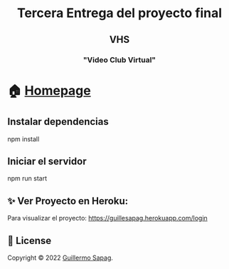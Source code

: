 <h1 align="center">Tercera Entrega del proyecto final</h1>
<h2 align="center">VHS</h2>
<h3 align="center">"Video Club Virtual"</h3>

# 🏠 [Homepage](https://github.com/Guillesap)

## Instalar dependencias
npm install

## Iniciar el servidor
npm run start

## ✨ Ver Proyecto en Heroku:
Para visualizar el proyecto:
https://guillesapag.herokuapp.com/login


## 📝 License

Copyright © 2022 [Guillermo Sapag](https://vhsvideoclub.netlify.app/).
